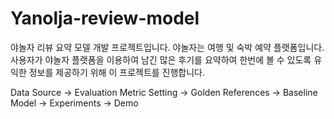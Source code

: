 # Yanolja-review-model
야놀자 리뷰 요약 모델 개발 프로젝트입니다.
야놀자는 여행 및 숙박 예약 플랫폼입니다. 사용자가 야놀자 플랫폼을 이용하여 남긴 많은 후기를 요약하여 한번에 볼 수 있도록 유익한 정보를 제공하기 위해 이 프로젝트를 진행합니다.

Data Source -> Evaluation Metric Setting -> Golden References -> Baseline Model -> Experiments -> Demo
